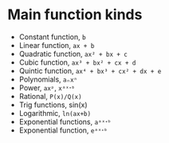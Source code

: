 # Main function kinds

- Constant function, `b`
- Linear function, `ax + b`
- Quadratic function, `ax² + bx + c`
- Cubic function, `ax³ + bx² + cx + d`
- Quintic function, `ax⁴ + bx³ + cx² + dx + e`
- Polynomials, `aₙxⁿ`
- Power, `axᵖ`, `xᵃˣᐩᵇ`
- Rational, `P(x)/Q(x)`
- Trig functions, sin(x)
- Logarithmic, `ln(ax+b)`
- Exponential functions, `aᵃˣᐩᵇ`
- Exponential function, `eᵃˣᐩᵇ`
